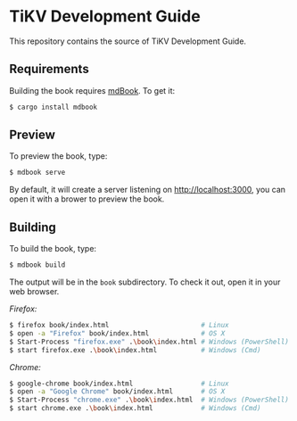 # TiKV Development Guide

This repository contains the source of TiKV Development Guide.

## Requirements

Building the book requires [mdBook](https://github.com/rust-lang-nursery/mdBook). To get it:

```bash
$ cargo install mdbook
```

## Preview

To preview the book, type:

```bash
$ mdbook serve
```

By default, it will create a server listening on [http://localhost:3000](http://localhost:3000), you can open it with a brower to preview the book.

## Building

To build the book, type:

```bash
$ mdbook build
```

The output will be in the `book` subdirectory. To check it out, open it in
your web browser.

_Firefox:_
```bash
$ firefox book/index.html                       # Linux
$ open -a "Firefox" book/index.html             # OS X
$ Start-Process "firefox.exe" .\book\index.html # Windows (PowerShell)
$ start firefox.exe .\book\index.html           # Windows (Cmd)
```

_Chrome:_
```bash
$ google-chrome book/index.html                 # Linux
$ open -a "Google Chrome" book/index.html       # OS X
$ Start-Process "chrome.exe" .\book\index.html  # Windows (PowerShell)
$ start chrome.exe .\book\index.html            # Windows (Cmd)
```
